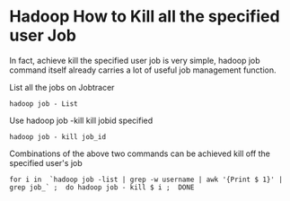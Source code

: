 # Hadoop How to Kill all the specified user Job

In fact, achieve kill the specified user job is very simple, hadoop job command itself already carries a lot of useful job management function.

List all the jobs on Jobtracer

`hadoop job - List`

Use hadoop job -kill kill jobid specified

`hadoop job - kill job_id`

Combinations of the above two commands can be achieved kill off the specified user's job

```
for i in  `hadoop job -list | grep -w username | awk '{Print $ 1}' | grep job_` ;  do hadoop job - kill $ i ;  DONE
```